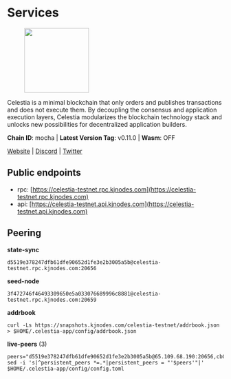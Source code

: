 # Services

<figure><img src="https://raw.githubusercontent.com/kj89/testnet_manuals/main/pingpub/logos/celestia.png" width="150" alt=""><figcaption></figcaption></figure>

Celestia is a minimal blockchain that only orders and publishes transactions and  does not execute them. By decoupling the consensus and application execution layers,  Celestia modularizes the blockchain technology stack and unlocks new possibilities  for decentralized application builders.

**Chain ID**: mocha | **Latest Version Tag**: v0.11.0 | **Wasm**: OFF

[Website](https://celestia.org) | [Discord](https://discord.gg/celestiacommunity) | [Twitter](https://twitter.com/CelestiaOrg)


## Public endpoints

* rpc: [https://celestia-testnet.rpc.kjnodes.com](https://celestia-testnet.rpc.kjnodes.com)
* api: [https://celestia-testnet.api.kjnodes.com](https://celestia-testnet.api.kjnodes.com)

## Peering

**state-sync**

```
d5519e378247dfb61dfe90652d1fe3e2b3005a5b@celestia-testnet.rpc.kjnodes.com:20656
```

**seed-node**

```
3f472746f46493309650e5a033076689996c8881@celestia-testnet.rpc.kjnodes.com:20659
```

**addrbook**
```
curl -Ls https://snapshots.kjnodes.com/celestia-testnet/addrbook.json > $HOME/.celestia-app/config/addrbook.json
```

**live-peers** (3)
```
peers="d5519e378247dfb61dfe90652d1fe3e2b3005a5b@65.109.68.190:20656,cb0db7a1fb8897c8eec9b09285e39d1756ed87b7@65.109.88.254:26656,77fe717fc70370c5b1782c136a5bf7ef1e1e7b5d@167.235.233.34:26656"
sed -i 's|^persistent_peers *=.*|persistent_peers = "'$peers'"|' $HOME/.celestia-app/config/config.toml
```
